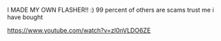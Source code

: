 I MADE MY OWN FLASHER!! :) 
99 percent of others are scams trust me i have bought

https://www.youtube.com/watch?v=zl0nVLDO6ZE
